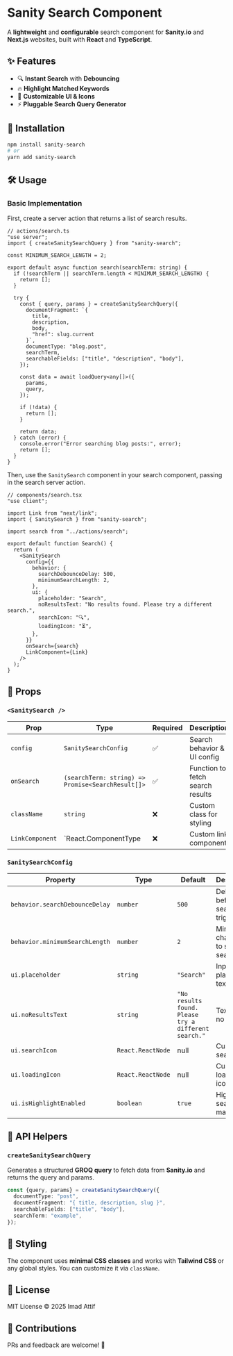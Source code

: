 # Sanity Search Component

A **lightweight** and **configurable** search component for **Sanity.io** and **Next.js** websites, built with **React** and **TypeScript**.

## ✨ Features

- 🔍 **Instant Search** with **Debouncing**
- 🔥 **Highlight Matched Keywords**
- 🎨 **Customizable UI & Icons**
- ⚡ **Pluggable Search Query Generator**

## 🚀 Installation

```sh
npm install sanity-search
# or
yarn add sanity-search
```

## 🛠 Usage

### Basic Implementation

First, create a server action that returns a list of search results.

```tsx
// actions/search.ts
"use server";
import { createSanitySearchQuery } from "sanity-search";

const MINIMUM_SEARCH_LENGTH = 2;

export default async function search(searchTerm: string) {
  if (!searchTerm || searchTerm.length < MINIMUM_SEARCH_LENGTH) {
    return [];
  }

  try {
    const { query, params } = createSanitySearchQuery({
      documentFragment: `{
        title,
        description,
        body,
        "href": slug.current
      }`,
      documentType: "blog.post",
      searchTerm,
      searchableFields: ["title", "description", "body"],
    });

    const data = await loadQuery<any[]>({
      params,
      query,
    });

    if (!data) {
      return [];
    }

    return data;
  } catch (error) {
    console.error("Error searching blog posts:", error);
    return [];
  }
}
```

Then, use the `SanitySearch` component in your search component, passing in the search server action.

```tsx
// components/search.tsx
"use client";

import Link from "next/link";
import { SanitySearch } from "sanity-search";

import search from "../actions/search";

export default function Search() {
  return (
    <SanitySearch 
      config={{
        behavior: {
          searchDebounceDelay: 500,
          minimumSearchLength: 2,
        },
        ui: {
          placeholder: "Search",
          noResultsText: "No results found. Please try a different search.",
          searchIcon: "🔍",
          loadingIcon: "⏳",
        },
      }} 
      onSearch={search}
      LinkComponent={Link}
    />
  );
}
```

## 📌 Props

### `<SanitySearch />`

| Prop           | Type                                      | Required | Description |
|---------------|-----------------------------------------|----------|-------------|
| `config`      | `SanitySearchConfig`                    | ✅        | Search behavior & UI config |
| `onSearch`    | `(searchTerm: string) => Promise<SearchResult[]>` | ✅ | Function to fetch search results |
| `className`   | `string`                                | ❌        | Custom class for styling |
| `LinkComponent` | `React.ComponentType | ❌ | Custom link component |

### `SanitySearchConfig`

| Property               | Type            | Default | Description |
|------------------------|----------------|---------|-------------|
| `behavior.searchDebounceDelay` | `number` | `500` | Delay before search triggers |
| `behavior.minimumSearchLength` | `number` | `2` | Min. characters to start searching |
| `ui.placeholder` | `string` | `"Search"` | Input placeholder text |
| `ui.noResultsText` | `string` | `"No results found. Please try a different search."` | Text when no results |
| `ui.searchIcon` | `React.ReactNode` | null | Custom search icon |
| `ui.loadingIcon` | `React.ReactNode` | null | Custom loading icon |
| `ui.isHighlightEnabled` | `boolean` | `true` | Highlight search matches |

## 🔗 API Helpers

### `createSanitySearchQuery`
Generates a structured **GROQ query** to fetch data from **Sanity.io** and returns the query and params.

```ts
const {query, params} = createSanitySearchQuery({
  documentType: "post",
  documentFragment: "{ title, description, slug }",
  searchableFields: ["title", "body"],
  searchTerm: "example",
});
```

## 🎨 Styling
The component uses **minimal CSS classes** and works with **Tailwind CSS** or any global styles. You can customize it via `className`.

## 📜 License
MIT License © 2025 Imad Attif

## 🌟 Contributions
PRs and feedback are welcome! 🚀

